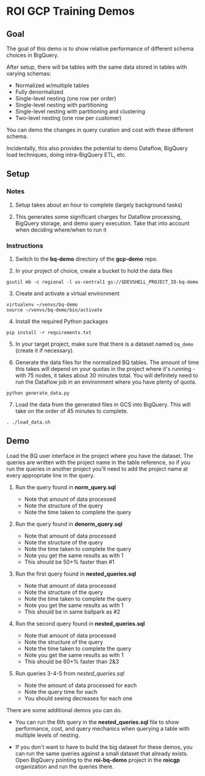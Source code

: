 # ROI GCP Training Demos

## Goal
The goal of this demo is to show relative performance
of different schema choices in BigQuery.

After setup, there will be tables with the same data stored in tables with varying schemas:

- Normalized w/multiple tables
- Fully denormalized
- Single-level nesting (one row per order)
- Single-level nesting with partitioning
- Single-level nesting with partitioning and clustering
- Two-level nesting (one row per customer)

You can demo the changes in query curation and cost with these different schema.

Incidentally, this also provides the potential to demo Dataflow, BigQuery load techniques, doing intra-BigQuery ETL, etc.

## Setup

### Notes
1. Setup takes about an hour to complete (largely background tasks)

2. This generates some significant charges for Dataflow processing, BigQuery storage, and demo query execution. Take that into account when deciding where/when to run it

### Instructions

1. Switch to the __bq-demo__ directory of the __gcp-demo__ repo.

2. In your project of choice, create a bucket to hold the data files

```
gsutil mb -c regional -l us-central1 gs://$DEVSHELL_PROJECT_ID-bq-demo
```

3. Create and activate a virtual environment

```
virtualenv ~/venvs/bq-demo
source ~/venvs/bq-demo/bin/activate
```

4. Install the required Python packages

```
pip install -r requirements.txt
```

5. In your target project, make sure that there is a dataset named `bq_demo` (create it if necessary).

6. Generate the data files for the normalized BQ tables. The amount of time this takes will depend on your quotas in the project where it's running - with 75 nodes, it takes about 30 minutes total. You will definitely need to run the Dataflow job in an environment where you have plenty of quota.

```python generate_data.py```

7. Load the data from the generated files in GCS into BigQuery. This will take on the order of 45 minutes to complete.

```
. ./load_data.sh
```

## Demo

Load the BQ user interface in the project where you have the dataset. The queries are written with the project name in the table reference, so if you run the queries in another project you'll need to add the project name at every appropriate line in the query.

1. Run the query found in __norm_query.sql__
    * Note that amount of data processed
    * Note the structure of the query
    * Note the time taken to complete the query

2. Run the query found in __denorm_query.sql__
    * Note that amount of data processed
    * Note the structure of the query
    * Note the time taken to complete the query
    * Note you get the same results as with 1
    * This should be 50+% faster than #1

3. Run the first query found in __nested_queries.sql__
    * Note that amount of data processed
    * Note the structure of the query
    * Note the time taken to complete the query
    * Note you get the same results as with 1
    * This should be in same ballpark as #2

4. Run the second query found in __nested_queries.sql__
    * Note that amount of data processed
    * Note the structure of the query
    * Note the time taken to complete the query
    * Note you get the same results as with 1
    * This should be 60+% faster than 2&3

5. Run queries 3-4-5 from *nested_queries.sql*
    * Note the amount of data processed for each
    * Note the query time for each
    * You should seeing decreases for each one

There are some additional demos you can do.

* You can run the 6th query in the __nested_queries.sql__ file to show performance, cost, and query mechanics when querying a table with multiple levels of nesting.

* If you don't want to have to build the big dataset for these demos, you can run the same queries against a small dataset that already exists. Open BigQuery pointing to the __roi-bq-demo__ project in the __roicgp__ organization and run the queries there.